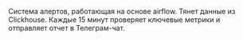 Система алертов, работающая на основе airflow. Тянет данные из Clickhouse. 
Каждые 15 минут проверяет ключевые метрики и отправляет отчет в Телеграм-чат. 
